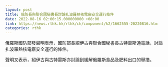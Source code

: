```yaml
---
layout: post
title: 俄防長與聯合國秘書長討論扎波羅熱核電廠安全運行條件
date: 2022-08-16 02:00:15.000000000 +08:00
link: https://news.rthk.hk/rthk/ch/component/k2/1662555-20220816.htm
categories: rthk
---
```


俄羅斯國防部發聲明表示，國防部長紹伊古與聯合國秘書長古特雷斯通電話，討論扎波羅熱核電廠安全運行的條件。

聲明又表示，紹伊古與古特雷斯亦討論到緩解俄羅斯食品及肥料出口的舉措。
